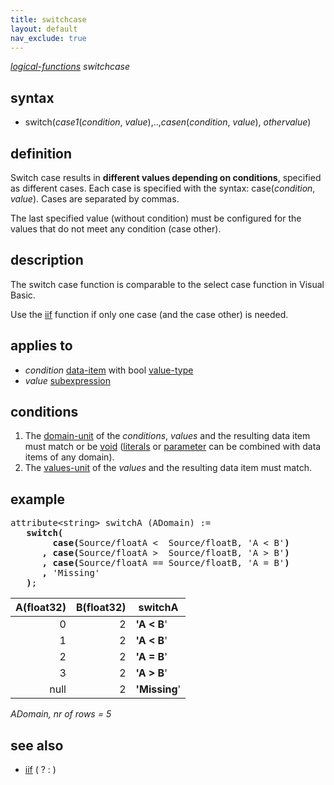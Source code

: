 ```yaml
---
title: switchcase
layout: default
nav_exclude: true
---
```

*[logical-functions](logical-functions) switchcase*

## syntax

- switch(*case1*(*condition*, *value*),..,*casen*(*condition*, *value*), *othervalue*)

## definition

Switch case results in **different values depending on conditions**, specified as different cases. Each case is specified with the syntax: case(*condition*, *value*). Cases are separated by commas.

The last specified value (without condition) must be configured for the values that do not meet any condition (case other).

## description

The switch case function is comparable to the select case function in Visual Basic.

Use the [iif](iif) function if only one case (and the case other) is needed.

## applies to

- *condition* [data-item](data-item) with bool [value-type](value-type)
- *value* [subexpression](subexpression)

## conditions

1.  The [domain-unit](domain-unit) of the *conditions*, *values* and the resulting data item must match or be [void](void) ([literals](https://en.wikipedia.org/wiki/Literal_(computer_programming)) or [parameter](parameter) can be combined with data items of any domain).
2.  The [values-unit](values-unit) of the *values* and the resulting data item must match.

## example

<pre>
attribute&lt;string&gt; switchA (ADomain) :=
   <B>switch(
        case(</B>Source/floatA <  Source/floatB, 'A < B'<B>)
      , case(</B>Source/floatA >  Source/floatB, 'A > B'<B>)
      , case(</B>Source/floatA == Source/floatB, 'A = B'<B>)
      ,</B> 'Missing'
   <B>)</B>;
</pre>

| A(float32) | B(float32) | **switchA**   |
|-----------:|-----------:|---------------|
| 0          | 2          | **'A \< B**'  |
| 1          | 2          | **'A \< B**'  |
| 2          | 2          | **'A = B**'   |
| 3          | 2          | **'A \> B**'  |
| null       | 2          | **'Missing**' |

*ADomain, nr of rows = 5*

## see also

- [iif](iif) ( ? : )